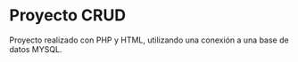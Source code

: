 # Proyecto CRUD

Proyecto realizado con PHP y HTML, utilizando una conexión a una base de datos MYSQL.